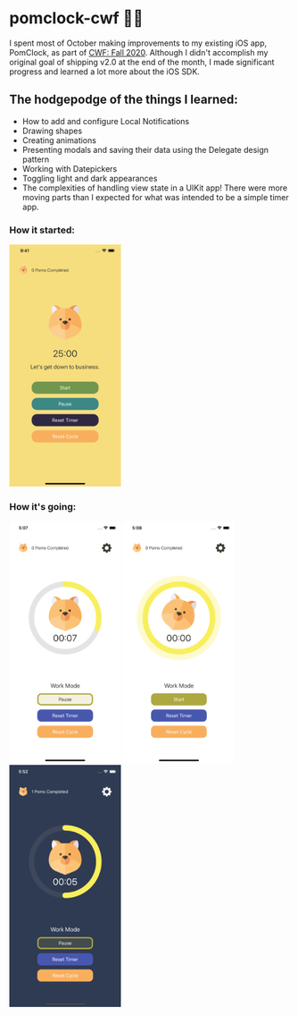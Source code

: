 # pomclock-cwf 🐶🍅

I spent most of October making improvements to my existing iOS app, PomClock, as part of [CWF: Fall 2020](https://codewithfriends.io/events/cwf-fall-2020). Although I didn't accomplish my original goal of shipping v2.0 at the end of the month, I made significant progress and learned a lot more about the iOS SDK.

## The hodgepodge of the things I learned:
* How to add and configure Local Notifications 
* Drawing shapes
* Creating animations
* Presenting modals and saving their data using the Delegate design pattern
* Working with Datepickers
* Toggling light and dark appearances
* The complexities of handling view state in a UIKit app! There were more moving parts than I expected for what was intended to be a simple timer app.

### How it started:
<img src="https://github.com/rarcilla/pomclock-cwf/blob/main/startup_screen.png" width=200 />

### How it's going:
<div>
<img src="https://github.com/rarcilla/pomclock-cwf/blob/main/timer-in-progress.png" width=200 />
<img src="https://github.com/rarcilla/pomclock-cwf/blob/main/timer-complete.png" width=200 />
<img src="https://github.com/rarcilla/pomclock-cwf/blob/main/in-progress-dark-mode.png" width=200 />
</div>
